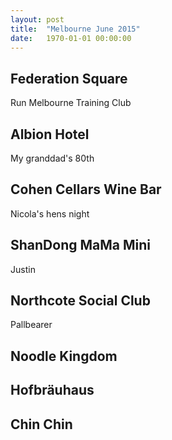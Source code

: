 ```yaml
---
layout: post
title:  "Melbourne June 2015"
date:   1970-01-01 00:00:00
---
```


## Federation Square

Run Melbourne Training Club

## Albion Hotel

My granddad's 80th

## Cohen Cellars Wine Bar

Nicola's hens night

## ShanDong MaMa Mini

Justin

## Northcote Social Club

Pallbearer

## Noodle Kingdom

## Hofbräuhaus

## Chin Chin